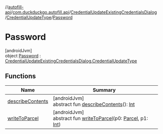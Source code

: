//[autofill-api](../../../../../index.md)/[com.duckduckgo.autofill.api](../../../index.md)/[CredentialUpdateExistingCredentialsDialog](../../index.md)/[CredentialUpdateType](../index.md)/[Password](index.md)

# Password

[androidJvm]\
object [Password](index.md) : [CredentialUpdateExistingCredentialsDialog.CredentialUpdateType](../index.md)

## Functions

| Name | Summary |
|---|---|
| [describeContents](../../../../com.duckduckgo.autofill.api.domain.app/-login-credentials/index.md#-1578325224%2FFunctions%2F1052887353) | [androidJvm]<br>abstract fun [describeContents](../../../../com.duckduckgo.autofill.api.domain.app/-login-credentials/index.md#-1578325224%2FFunctions%2F1052887353)(): [Int](https://kotlinlang.org/api/latest/jvm/stdlib/kotlin/-int/index.html) |
| [writeToParcel](../../../../com.duckduckgo.autofill.api.domain.app/-login-credentials/index.md#-1754457655%2FFunctions%2F1052887353) | [androidJvm]<br>abstract fun [writeToParcel](../../../../com.duckduckgo.autofill.api.domain.app/-login-credentials/index.md#-1754457655%2FFunctions%2F1052887353)(p0: [Parcel](https://developer.android.com/reference/kotlin/android/os/Parcel.html), p1: [Int](https://kotlinlang.org/api/latest/jvm/stdlib/kotlin/-int/index.html)) |
